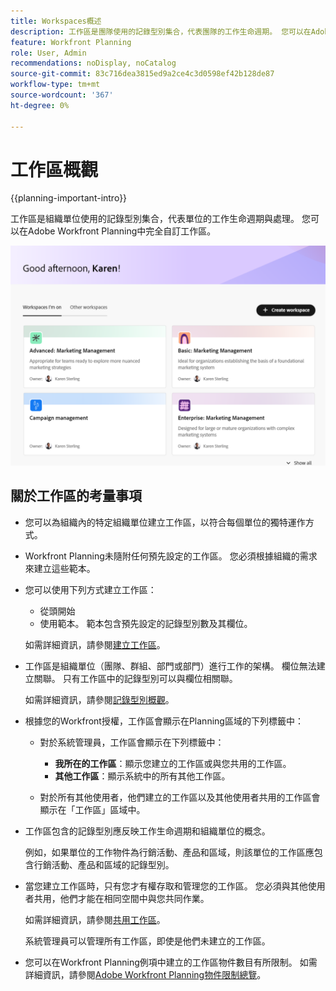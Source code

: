 ```yaml
---
title: Workspaces概述
description: 工作區是團隊使用的記錄型別集合，代表團隊的工作生命週期。 您可以在Adobe Workfront Planning中完全自訂工作區，以符合組織單位的工作流程。
feature: Workfront Planning
role: User, Admin
recommendations: noDisplay, noCatalog
source-git-commit: 83c716dea3815ed9a2ce4c3d0598ef42b128de87
workflow-type: tm+mt
source-wordcount: '367'
ht-degree: 0%

---
```



# 工作區概觀

{{planning-important-intro}}

工作區是組織單位使用的記錄型別集合，代表單位的工作生命週期與處理。 您可以在Adobe Workfront Planning中完全自訂工作區。


![](assets/workspaces-landing-page-admin-account.png)

## 關於工作區的考量事項

* 您可以為組織內的特定組織單位建立工作區，以符合每個單位的獨特運作方式。
* Workfront Planning未隨附任何預先設定的工作區。 您必須根據組織的需求來建立這些範本。
* 您可以使用下列方式建立工作區：

   * 從頭開始
   * 使用範本。 範本包含預先設定的記錄型別數及其欄位。

  如需詳細資訊，請參閱[建立工作區](/help/quicksilver/planning/architecture/create-workspaces.md)。
* 工作區是組織單位（團隊、群組、部門或部門）進行工作的架構。 欄位無法建立關聯。 只有工作區中的記錄型別可以與欄位相關聯。

  如需詳細資訊，請參閱[記錄型別概觀](/help/quicksilver/planning/architecture/overview-of-record-types.md)。
* 根據您的Workfront授權，工作區會顯示在Planning區域的下列標籤中：

   * 對於系統管理員，工作區會顯示在下列標籤中：

      * **我所在的工作區**：顯示您建立的工作區或與您共用的工作區。
      * **其他工作區**：顯示系統中的所有其他工作區。

   * 對於所有其他使用者，他們建立的工作區以及其他使用者共用的工作區會顯示在「工作區」區域中。

* 工作區包含的記錄型別應反映工作生命週期和組織單位的概念。

  例如，如果單位的工作物件為行銷活動、產品和區域，則該單位的工作區應包含行銷活動、產品和區域的記錄型別。
* 當您建立工作區時，只有您才有權存取和管理您的工作區。 您必須與其他使用者共用，他們才能在相同空間中與您共同作業。

  如需詳細資訊，請參閱[共用工作區](/help/quicksilver/planning/access/share-workspaces.md)。

  系統管理員可以管理所有工作區，即使是他們未建立的工作區。

<!--make this live with the GA: * There is no limit for how many workspaces you can create in your environment. However, we recommend not to have too many workspaces, as they could become hard to manage and your workflows might be too fragmented.-->

* 您可以在Workfront Planning例項中建立的工作區物件數目有所限制。 如需詳細資訊，請參閱[Adobe Workfront Planning物件限制總覽](/help/quicksilver/planning/general/limitations-overview.md)。



